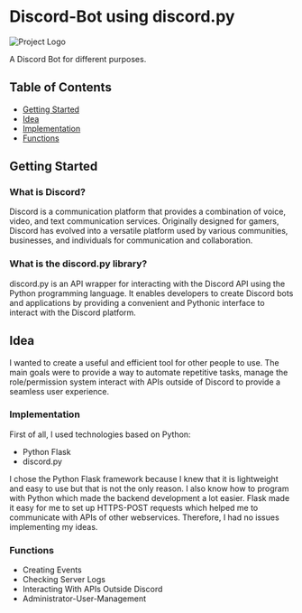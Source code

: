# Discord-Bot using discord.py

![Project Logo](https://assets-global.website-files.com/6257adef93867e50d84d30e2/636e0b544a3e3c7c05753bcd_full_logo_white_RGB.png)

A Discord Bot for different purposes.

## Table of Contents
- [Getting Started](#getting-started)
- [Idea](#idea)
- [Implementation](#implementation)
- [Functions](#functions)

## Getting Started
<a name="getting-started"></a>
### What is Discord?
Discord is a communication platform that provides a combination of voice, video, and text communication services. Originally designed for gamers, Discord has evolved into a versatile platform used by various communities, businesses, and individuals for communication and collaboration.

### What is the discord.py library?
discord.py is an API wrapper for interacting with the Discord API using the Python programming language. It enables developers to create Discord bots and applications by providing a convenient and Pythonic interface to interact with the Discord platform.

## Idea
<a name="idea"></a>
I wanted to create a useful and efficient tool for other people to use. The main goals were to provide a way to automate 
repetitive tasks, manage the role/permission system interact with APIs outside of Discord to provide a seamless user experience.

### Implementation
<a name="implementation"></a>
First of all, I used technologies based on Python:
- Python Flask
- discord.py

I chose the Python Flask framework because I knew that it is lightweight and easy to use but that is not the only reason. I also know how to program with Python which made the backend development a lot easier. 
Flask made it easy for me to set up HTTPS-POST requests which helped me to communicate with APIs of other webservices. Therefore, I had no issues implementing my ideas.

### Functions
<a name="functions"></a>
- Creating Events
- Checking Server Logs
- Interacting With APIs Outside Discord
- Administrator-User-Management
